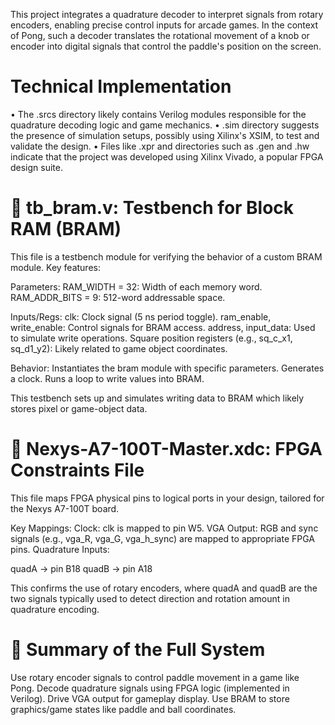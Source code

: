 This project integrates a quadrature decoder to interpret signals from rotary encoders, enabling precise control inputs for arcade games. 
In the context of Pong, such a decoder translates the rotational movement of a knob or encoder into digital signals that control the paddle's position on the screen.

# Technical Implementation

• The .srcs directory likely contains Verilog modules responsible for the quadrature decoding logic and game mechanics.
• .sim directory suggests the presence of simulation setups, possibly using Xilinx's XSIM, to test and validate the design.
• Files like .xpr and directories such as .gen and .hw indicate that the project was developed using Xilinx Vivado, a popular FPGA design suite.

# 📁 tb_bram.v: Testbench for Block RAM (BRAM)
This file is a testbench module for verifying the behavior of a custom BRAM module. Key features:

Parameters:
RAM_WIDTH = 32: Width of each memory word.
RAM_ADDR_BITS = 9: 512-word addressable space.

Inputs/Regs:
clk: Clock signal (5 ns period toggle).
ram_enable, write_enable: Control signals for BRAM access.
address, input_data: Used to simulate write operations.
Square position registers (e.g., sq_c_x1, sq_d1_y2): Likely related to game object coordinates.

Behavior:
Instantiates the bram module with specific parameters.
Generates a clock.
Runs a loop to write values into BRAM.

This testbench sets up and simulates writing data to BRAM which likely stores pixel or game-object data.

# 📁 Nexys-A7-100T-Master.xdc: FPGA Constraints File
This file maps FPGA physical pins to logical ports in your design, tailored for the Nexys A7-100T board.

Key Mappings:
Clock: clk is mapped to pin W5.
VGA Output: RGB and sync signals (e.g., vga_R, vga_G, vga_h_sync) are mapped to appropriate FPGA pins.
Quadrature Inputs:

quadA → pin B18
quadB → pin A18

This confirms the use of rotary encoders, where quadA and quadB are the two signals typically used to detect direction and rotation amount in quadrature encoding.

# 🧠 Summary of the Full System

Use rotary encoder signals to control paddle movement in a game like Pong.
Decode quadrature signals using FPGA logic (implemented in Verilog).
Drive VGA output for gameplay display.
Use BRAM to store graphics/game states like paddle and ball coordinates.

